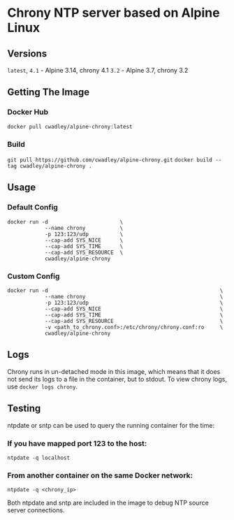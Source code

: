 # Chrony NTP server based on Alpine Linux

## Versions
`latest`, `4.1` - Alpine 3.14, chrony 4.1
`3.2` - Alpine 3.7, chrony 3.2

## Getting The Image
### Docker Hub
`docker pull cwadley/alpine-chrony:latest`


### Build
`git pull https://github.com/cwadley/alpine-chrony.git`
`docker build --tag cwadley/alpine-chrony .`

## Usage
### Default Config
```
docker run -d                       \
            --name chrony           \
            -p 123:123/udp          \
            --cap-add SYS_NICE      \
            --cap-add SYS_TIME      \
            --cap-add SYS_RESOURCE  \
            cwadley/alpine-chrony
```

### Custom Config
```
docker run -d                                                       \
            --name chrony                                           \
            -p 123:123/udp                                          \
            --cap-add SYS_NICE                                      \
            --cap-add SYS_TIME                                      \
            --cap-add SYS_RESOURCE                                  \
            -v <path_to_chrony.conf>:/etc/chrony/chrony.conf:ro     \
            cwadley/alpine-chrony
```

## Logs
Chrony runs in un-detached mode in this image, which means that it does not send its logs to a file in the container, but to stdout. To view chrony logs, use `docker logs chrony`.

## Testing
ntpdate or sntp can be used to query the running container for the time:
### If you have mapped port 123 to the host:
`ntpdate -q localhost`
### From another container on the same Docker network:
`ntpdate -q <chrony_ip>`

Both ntpdate and sntp are included in the image to debug NTP source server connections.
